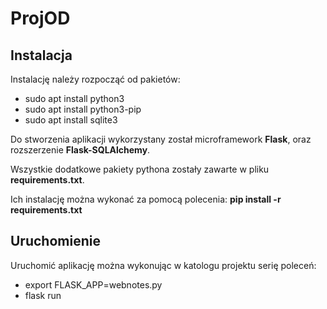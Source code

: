 # ProjOD

## Instalacja 
Instalację należy rozpocząć od pakietów:
* sudo apt install python3
* sudo apt install python3-pip
* sudo apt install sqlite3

Do stworzenia aplikacji wykorzystany został microframework **Flask**, oraz rozszerzenie **Flask-SQLAlchemy**.

Wszystkie dodatkowe pakiety pythona zostały zawarte w pliku **requirements.txt**. 

Ich instalację można wykonać za pomocą polecenia: **pip install -r requirements.txt**

## Uruchomienie
Uruchomić aplikację można wykonując w katologu projektu serię poleceń:
* export FLASK_APP=webnotes.py
* flask run


